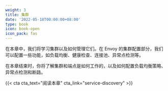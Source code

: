 ```yaml
---
weight: 3
title: 集群
date: '2022-05-18T00:00:00+08:00'
type: book
icon: book-open
icon_pack: fas
---
```


在本章中，我们将学习集群以及如何管理它们。在 Envoy 的集群配置部分，我们可以配置一些功能，如负载均衡、健康检查、连接池、异常点检测等。

在本章结束时，你将了解集群和端点是如何工作的，以及如何配置负载均衡策略、异常点检测和断路。

{{< cta cta_text="阅读本章" cta_link="service-discovery" >}}